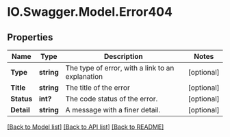 # IO.Swagger.Model.Error404
## Properties

Name | Type | Description | Notes
------------ | ------------- | ------------- | -------------
**Type** | **string** | The type of error, with a link to an explanation | [optional] 
**Title** | **string** | The title of the error | [optional] 
**Status** | **int?** | The code status of the error. | [optional] 
**Detail** | **string** | A message with a finer detail. | [optional] 

[[Back to Model list]](../README.md#documentation-for-models) [[Back to API list]](../README.md#documentation-for-api-endpoints) [[Back to README]](../README.md)

